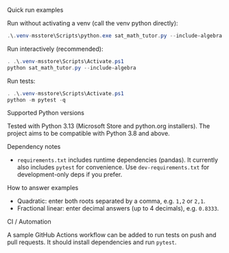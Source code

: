 Quick run examples

Run without activating a venv (call the venv python directly):

```powershell
.\.venv-msstore\Scripts\python.exe sat_math_tutor.py --include-algebra
```

Run interactively (recommended):

```powershell
. .\.venv-msstore\Scripts\Activate.ps1
python sat_math_tutor.py --include-algebra
```

Run tests:

```powershell
. .\.venv-msstore\Scripts\Activate.ps1
python -m pytest -q
```

Supported Python versions

Tested with Python 3.13 (Microsoft Store and python.org installers). The project aims to be compatible with Python 3.8 and above.

Dependency notes

- `requirements.txt` includes runtime dependencies (pandas). It currently also includes `pytest` for convenience. Use `dev-requirements.txt` for development-only deps if you prefer.

How to answer examples

- Quadratic: enter both roots separated by a comma, e.g. `1,2` or `2,1`.
- Fractional linear: enter decimal answers (up to 4 decimals), e.g. `0.8333`.

CI / Automation

A sample GitHub Actions workflow can be added to run tests on push and pull requests. It should install dependencies and run `pytest`.
